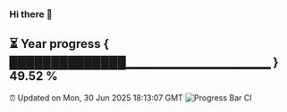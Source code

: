 ### Hi there 👋
⏳ Year progress { ██████████████▁▁▁▁▁▁▁▁▁▁▁▁▁▁▁▁ } 49.52 %
---
⏰ Updated on Mon, 30 Jun 2025 18:13:07 GMT
![Progress Bar CI](https://github.com/Moyi321/Moyi321/workflows/Progress%20Bar%20CI/badge.svg)
